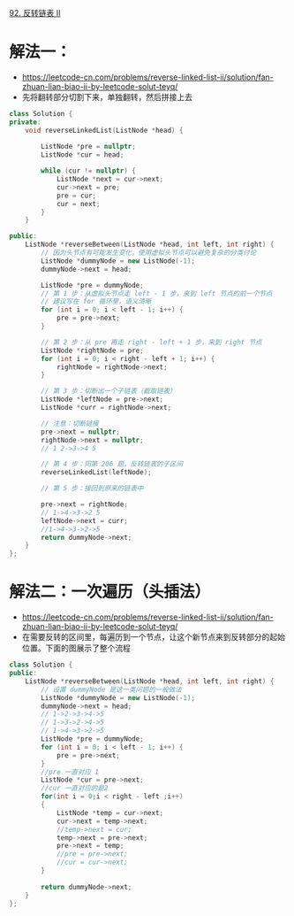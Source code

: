 [92. 反转链表 II](https://leetcode-cn.com/problems/reverse-linked-list-ii/)



# 解法一：
- https://leetcode-cn.com/problems/reverse-linked-list-ii/solution/fan-zhuan-lian-biao-ii-by-leetcode-solut-teyq/
- 先将翻转部分切割下来，单独翻转，然后拼接上去
```C++
class Solution {
private:
    void reverseLinkedList(ListNode *head) {
        
        ListNode *pre = nullptr;
        ListNode *cur = head;

        while (cur != nullptr) {
            ListNode *next = cur->next;
            cur->next = pre;
            pre = cur;
            cur = next;
        }
    }

public:
    ListNode *reverseBetween(ListNode *head, int left, int right) {
        // 因为头节点有可能发生变化，使用虚拟头节点可以避免复杂的分类讨论
        ListNode *dummyNode = new ListNode(-1);
        dummyNode->next = head;

        ListNode *pre = dummyNode;
        // 第 1 步：从虚拟头节点走 left - 1 步，来到 left 节点的前一个节点
        // 建议写在 for 循环里，语义清晰
        for (int i = 0; i < left - 1; i++) {
            pre = pre->next;
        }

        // 第 2 步：从 pre 再走 right - left + 1 步，来到 right 节点
        ListNode *rightNode = pre;
        for (int i = 0; i < right - left + 1; i++) {
            rightNode = rightNode->next;
        }

        // 第 3 步：切断出一个子链表（截取链表）
        ListNode *leftNode = pre->next;
        ListNode *curr = rightNode->next;

        // 注意：切断链接
        pre->next = nullptr;
        rightNode->next = nullptr;
        // 1 2->3->4 5

        // 第 4 步：同第 206 题，反转链表的子区间
        reverseLinkedList(leftNode);

        // 第 5 步：接回到原来的链表中

        pre->next = rightNode;
        // 1->4->3->2 5
        leftNode->next = curr;
        //1->4->3->2->5
        return dummyNode->next;
    }
};
```

# 解法二：一次遍历（头插法）
- https://leetcode-cn.com/problems/reverse-linked-list-ii/solution/fan-zhuan-lian-biao-ii-by-leetcode-solut-teyq/
- 在需要反转的区间里，每遍历到一个节点，让这个新节点来到反转部分的起始位置。下面的图展示了整个流程
```C++
class Solution {
public:
    ListNode *reverseBetween(ListNode *head, int left, int right) {
        // 设置 dummyNode 是这一类问题的一般做法
        ListNode *dummyNode = new ListNode(-1);
        dummyNode->next = head;
        // 1->2->3->4->5
        // 1->3->2->4->5
        // 1->4->3->2->5 
        ListNode *pre = dummyNode;
        for (int i = 0; i < left - 1; i++) {
            pre = pre->next;
        }
        //pre 一直对应 1 
        ListNode *cur = pre->next;
        //cur 一直对应的是2
        for(int i = 0;i < right - left ;i++)
        {
            ListNode *temp = cur->next;
            cur->next = temp->next;
            //temp->next = cur;
            temp->next = pre->next;
            pre->next = temp;
            //pre = pre->next;
            //cur = cur->next;
        }
    
        return dummyNode->next;
    }
};
```
